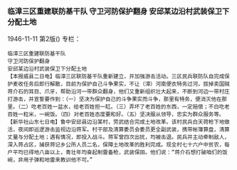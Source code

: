 ### 临漳三区重建联防基干队  守卫河防保护翻身  安邱某边沿村武装保卫下分配土地

1946-11-11
第2版()
专栏：

    临漳三区重建联防基干队
    守卫河防保护翻身
    安邱某边沿村武装保卫下分配土地
    【本报威县二日电】临漳三区联防基干队重新建立，并加强游击活动。三区民兵联防队自完成保护麦收任务后即行解散，目前为保护自己斗争果实，不让（漳）河南便衣特务过河，拔掉卖国贼蒋介石的耳目、爪牙，帮助沿河一带群众翻身，他们又重新组织壮大起来，不断到河边一带村庄打游击，并宣誓要作到：（一）坚决为保护自己的斗争果实而斗争，那里有特务，便消灭他在那里。（二）吃老百姓一盆水，给老百姓担一缸。（三）弄坏了老百姓的东西，一定赔偿；不白吃老百姓一粒米，一碗饭。（四）对老百姓态度要和好。（五）坚决服从领导，忠实为群众服务等。
    【新华社山东七日电】鲁中安邱县边沿某村，劳武结合完成土地改革。该村民兵白天荷枪下地做活，夜间即巡逻游击监视边沿蒋军。村干部及清算委员会委员更全副武装，携带帐簿算盘，清算丈量与分配土地；遇有情况，即投入战斗。蒋军曾四次出扰，均被击退。民兵并主动牵制敌人，深入蒋占区，捕获蒋记乡公所人员二名，保障土地改革的胜利完成。现全村七十六户中贫农，每户平均已得地八亩以上，青壮年均奋起制雷备枪，武装保田。他们说：“蒋介石想打破咱们的饭碗，非用子弹和地雷来教训他不可。”
